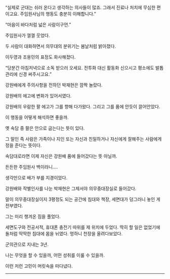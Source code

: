 “실제로 군대는 쉬러 온다고 생각하는 의사들이 많죠. 그래서 진료나 처치에 무심한 편이고요. 주임원사님의 행동도 충분히 이해합니다.”

“마음이 바다처럼 넓은 사람이구먼.”

주임원사가 껄껄 웃었다.

두 사람이 대화하면서 의무대의 분위기는 봄날처럼 밝아졌다.

이두영과 조용민의 표정도 화사해졌다.

“당분간 아침저녁으로 소독 받으러 오세요. 전투화 대신 활동화 신으시고 평소에도 발톱 관리에 신경 써주시고요.”

강원배에게 주의사항을 전하던 박재현은 깜짝 놀랐다.

강원배의 에고에 변화가 있어서였다.

강원배의 우람한 팔 에고가 그를 향해 다가왔다. 그리고 그를 품에 안듯이 끌어안았다.

이 행동을 어떻게 해석하면 좋을까.

옛 속담 중 팔은 안으로 굽는다는 뜻이 있다.

그 말인 즉 사람은 가족이나 지인 또는 자신과 친밀하거나 자신에게 잘해주는 사람에게 정을 준다는 뜻이다.

속담대로라면 이제 자신은 강원배 품에 들어갔다는 뜻 아닐까.

든든한 주임원사 백이라니....

생각만으로 배가 부를 지경이었다.

강원배와 작별인사를 나눈 박재현은 그제서야 의무중대장실로 들어갔다.

말이 의무중대장실이지 3평정도 되는 공간에 침대와 책장, 세면대가 덩그러니 놓인 게 전부였다.

그는 미리 챙겨온 짐을 풀었다.

세면도구와 전공서적, 휴대폰 충전기 따위를 제 위치에 두었다. 딱히 할 일은 없었기에 돌처럼 딱딱한 침대에 몸을 뉘였다. 멍하니 천장을 올려다보았다.

군의관으로 지내는 3년.

나는 무엇을 할 수 있을까, 어떤 성취를 이룰 수 있을까.

이런 저런 고민이 머릿속을 떠다녔다.

***